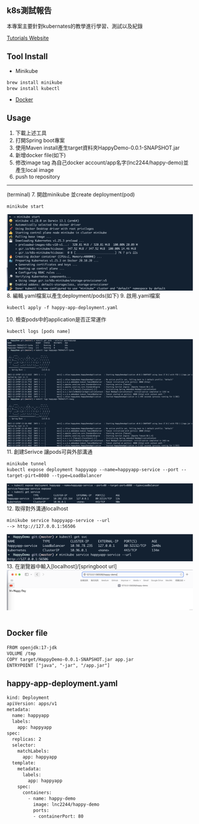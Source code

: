 

## k8s測試報告
本專案主要針對kubernates的教學進行學習、測試以及紀錄

[Tutorials Website](https://kubernetes.io/docs/tutorials)
## Tool Install
- Minikube
```
brew install minikube
brew install kubectl
```

- [Docker](https://docs.docker.com/get-docker/) 

## Usage

1. 下載上述工具
2. 打開Spring boot專案
3. 使用Maven install產生target資料夾HappyDemo-0.0.1-SNAPSHOT.jar
4. 新增docker file(如下)
5. 修改image tag 為自己docker account/app名字(lnc2244/happy-demo)並產生local image
6. push to repository
---
(terminal)
7. 開啟minikube 並create deployment(pod)
```
minikube start
```
![minikube start](https://github.com/lnc0119/k8s-review/blob/8d9ddecc4527b98ffc651b4dc04924f76a67e148/src/images/demo/minikube-start.png)
8. 編輯.yaml檔案以產生deployment/pods(如下)
9. 啟用.yaml檔案
```
kubectl apply -f happy-app-deployment.yaml
```
10. 檢查pods中的application是否正常運作
```
kubectl logs [pods name]
```
![kubectl-logs](https://github.com/lnc0119/k8s-review/blob/8d9ddecc4527b98ffc651b4dc04924f76a67e148/src/images/demo/kubectl-logs.png)
11. 創建Serivce 讓pods可與外部溝通
```
minikube tunnel
kubectl expose deployment happyapp --name=happyapp-service --port --target-pirt=8080 --type=LoadBalancer

```
![kubectl expose](https://github.com/lnc0119/k8s-review/blob/8d9ddecc4527b98ffc651b4dc04924f76a67e148/src/images/demo/kubectl-expose.png)
12. 取得對外溝通localhost
```
minikube service happyapp-service --url 
--> http://127.0.0.1:56506
```
![get url](https://github.com/lnc0119/k8s-review/blob/8d9ddecc4527b98ffc651b4dc04924f76a67e148/src/images/demo/minikube-get-url.png)
13. 在瀏覽器中輸入[localhost]/[springboot url]
![final demo](https://github.com/lnc0119/k8s-review/blob/8d9ddecc4527b98ffc651b4dc04924f76a67e148/src/images/demo/final-demo.png)
![]()




## Docker file
```
FROM openjdk:17-jdk
VOLUME /tmp
COPY target/HappyDemo-0.0.1-SNAPSHOT.jar app.jar
ENTRYPOINT ["java", "-jar", "/app.jar"]
```

## happy-app-deployment.yaml
```
kind: Deployment
apiVersion: apps/v1
metadata:
  name: happyapp
  labels:
    app: happyapp
spec:
  replicas: 2
  selector:
    matchLabels:
      app: happyapp
  template:
    metadata:
      labels:
        app: happyapp
    spec:
      containers:
        - name: happy-demo
          image: lnc2244/happy-demo
          ports:
          - containerPort: 80
```


